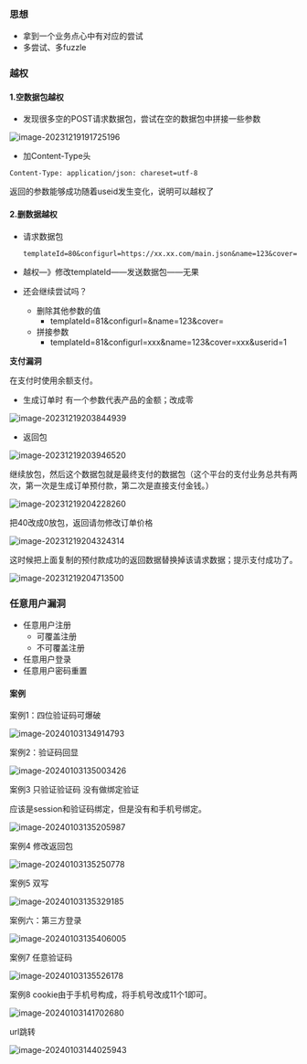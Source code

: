 ### 思想

- 拿到一个业务点心中有对应的尝试
- 多尝试、多fuzzle

### 越权

#### **1.空数据包越权**

- 发现很多空的POST请求数据包，尝试在空的数据包中拼接一些参数

![image-20231219191725196](https://raw.githubusercontent.com/m1crofan/image/main/image-20231219191725196.png)

- 加Content-Type头

```solidity
Content-Type: application/json: chareset=utf-8
```

返回的参数能够成功随着useid发生变化，说明可以越权了

#### 2.删数据越权

- 请求数据包

  ```url
  templateId=80&configurl=https://xx.xx.com/main.json&name=123&cover=http://xx.xx.com/1.jpg
  ```

- 越权—》修改templateId——发送数据包——无果
- 还会继续尝试吗？
  - 删除其他参数的值
    - templateId=81&configurl=&name=123&cover=
  - 拼接参数
    - templateId=81&configurl=xxx&name=123&cover=xxx&userid=1

**支付漏洞**

在支付时使用余额支付。

- 生成订单时 有一个参数代表产品的金额；改成零

![image-20231219203844939](https://raw.githubusercontent.com/m1crofan/image/main/image-20231219203844939.png)

- 返回包

![image-20231219203946520](https://raw.githubusercontent.com/m1crofan/image/main/image-20231219203946520.png)

继续放包，然后这个数据包就是最终支付的数据包（这个平台的支付业务总共有两次，第一次是生成订单预付款，第二次是直接支付金钱。）

![image-20231219204228260](https://raw.githubusercontent.com/m1crofan/image/main/image-20231219204228260.png)

把40改成0放包，返回请勿修改订单价格

![image-20231219204324314](https://raw.githubusercontent.com/m1crofan/image/main/image-20231219204324314.png)

这时候把上面复制的预付款成功的返回数据替换掉该请求数据；提示支付成功了。

![image-20231219204713500](https://raw.githubusercontent.com/m1crofan/image/main/image-20231219204713500.png)

### 任意用户漏洞

- 任意用户注册
  - 可覆盖注册
  - 不可覆盖注册
- 任意用户登录
- 任意用户密码重置

#### 案例

案例1：四位验证码可爆破

![image-20240103134914793](https://raw.githubusercontent.com/m1crofan/image/main/image-20240103134914793.png)

案例2：验证码回显

![image-20240103135003426](https://raw.githubusercontent.com/m1crofan/image/main/image-20240103135003426.png)

案例3 只验证验证码 没有做绑定验证

应该是session和验证码绑定，但是没有和手机号绑定。

![image-20240103135205987](https://raw.githubusercontent.com/m1crofan/image/main/image-20240103135205987.png)

案例4 修改返回包

![image-20240103135250778](https://raw.githubusercontent.com/m1crofan/image/main/image-20240103135250778.png)

案例5 双写

![image-20240103135329185](https://raw.githubusercontent.com/m1crofan/image/main/image-20240103135329185.png)

案例六：第三方登录

![image-20240103135406005](https://raw.githubusercontent.com/m1crofan/image/main/image-20240103135406005.png)

案例7 任意验证码

![image-20240103135526178](https://raw.githubusercontent.com/m1crofan/image/main/image-20240103135526178.png)

案例8 cookie由于手机号构成，将手机号改成11个1即可。

![image-20240103141702680](https://raw.githubusercontent.com/m1crofan/image/main/image-20240103141702680.png)

url跳转

![image-20240103144025943](https://raw.githubusercontent.com/m1crofan/image/main/image-20240103144025943.png)